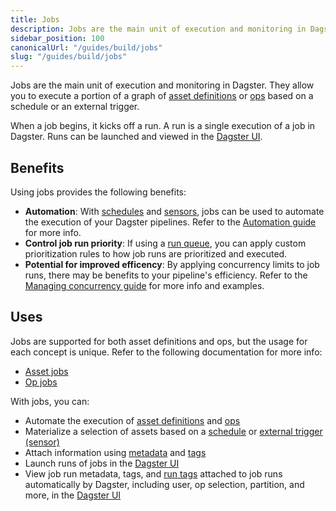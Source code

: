```yaml
---
title: Jobs
description: Jobs are the main unit of execution and monitoring in Dagster, and allow you to execute a portion of a graph of asset definitions or ops based on a schedule or external trigger.
sidebar_position: 100
canonicalUrl: "/guides/build/jobs"
slug: "/guides/build/jobs"
---
```


Jobs are the main unit of execution and monitoring in Dagster. They allow you to execute a portion of a graph of [asset definitions](/guides/build/assets/defining-assets) or [ops](/guides/build/ops) based on a schedule or an external trigger.

When a job begins, it kicks off a run. A run is a single execution of a job in Dagster. Runs can be launched and viewed in the [Dagster UI](/guides/operate/webserver#dagster-ui-reference).

## Benefits

Using jobs provides the following benefits:

- **Automation**: With [schedules](/guides/automate/schedules) and [sensors](/guides/automate/sensors), jobs can be used to automate the execution of your Dagster pipelines. Refer to the [Automation guide](/guides/automate) for more info.
- **Control job run priority**: If using a [run queue](/deployment/execution/run-coordinators), you can apply custom prioritization rules to how job runs are prioritized and executed.
- **Potential for improved efficency**: By applying concurrency limits to job runs, there may be benefits to your pipeline's efficiency. Refer to the [Managing concurrency guide](/guides/operate/managing-concurrency) for more info and examples.

## Uses

Jobs are supported for both asset definitions and ops, but the usage for each concept is unique. Refer to the following documentation for more info:

- [Asset jobs](/guides/build/jobs/asset-jobs)
- [Op jobs](/guides/build/jobs/op-jobs)

With jobs, you can:

- Automate the execution of [asset definitions](/guides/build/assets/defining-assets) and [ops](/guides/build/ops)
- Materialize a selection of assets based on a [schedule](/guides/automate/schedules) or [external trigger (sensor)](/guides/automate/sensors)
- Attach information using [metadata](/guides/build/assets/metadata-and-tags) and [tags](/guides/build/assets/metadata-and-tags/tags)
- Launch runs of jobs in the [Dagster UI](/guides/operate/webserver#dagster-ui-reference)
- View job run metadata, tags, and [run tags](/guides/build/assets/metadata-and-tags/tags#run-tags) attached to job runs automatically by Dagster, including user, op selection, partition, and more, in the [Dagster UI](/guides/operate/webserver#dagster-ui-reference)
